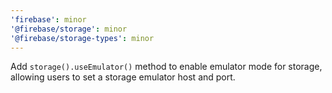 ```yaml
---
'firebase': minor
'@firebase/storage': minor
'@firebase/storage-types': minor
---
```


Add `storage().useEmulator()` method to enable emulator mode for storage, allowing users
to set a storage emulator host and port.
